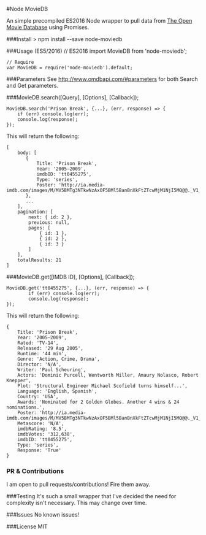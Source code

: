 #Node MovieDB

An simple precompiled ES2016 Node wrapper to pull data from [The Open Movie Database](http://www.omdbapi.com/) using Promises.

###Install
    > npm install --save node-moviedb

###Usage (ES5/2016)
	// ES2016
    import MovieDB from 'node-moviedb';

    // Require
    var MovieDB = require('node-moviedb').default;

###Parameters
See http://www.omdbapi.com/#parameters for both Search and Get parameters.

###MovieDB.search([Query], [Options], [Callback]);


    MovieDB.search('Prison Break', {...}, (err, response) => {
    	if (err) console.log(err);
    	console.log(response);
    });

This will return the following:

    [
        body: [
           {
               Title: 'Prison Break',
               Year: '2005–2009',
               imdbID: 'tt0455275',
               Type: 'series',
           	   Poster: 'http://ia.media-imdb.com/images/M/MV5BMTg3NTkwNzAxOF5BMl5BanBnXkFtZTcwMjM1NjI5MQ@@._V1_SX300.jpg'
           },
           ...
        ],
        pagination: [
            next: { id: 2 },
            previous: null,
            pages: [
                { id: 1 },
                { id: 2 },
                { id: 3 }
            ]
        ],
        totalResults: 21
    ]

###MovieDB.get([IMDB ID], [Options], [Callback]);

    MovieDB.get('tt0455275', {...}, (err, response) => {
	    	if (err) console.log(err);
			console.log(response);
    });


This will return the following:

    {
        Title: 'Prison Break',
        Year: '2005–2009',
        Rated: 'TV-14',
        Released: '29 Aug 2005',
        Runtime: '44 min',
        Genre: 'Action, Crime, Drama',
        Director: 'N/A',
        Writer: 'Paul Scheuring',
        Actors: 'Dominic Purcell, Wentworth Miller, Amaury Nolasco, Robert Knepper',
        Plot: 'Structural Engineer Michael Scofield turns himself...',
        Language: 'English, Spanish',
        Country: 'USA',
        Awards: 'Nominated for 2 Golden Globes. Another 4 wins & 24 nominations.',
        Poster: 'http://ia.media-imdb.com/images/M/MV5BMTg3NTkwNzAxOF5BMl5BanBnXkFtZTcwMjM1NjI5MQ@@._V1_SX300.jpg',
        Metascore: 'N/A',
        imdbRating: '8.5',
        imdbVotes: '312,638',
        imdbID: 'tt0455275',
        Type: 'series',
        Response: 'True'
    }

### PR & Contributions
I am open to pull requests/contributions! Fire them away.

###Testing
It's such a small wrapper that I've decided the need for complexity isn't necessary. This may change over time.

###Issues
No known issues!

###License
MIT
